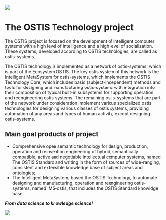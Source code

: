 ![](https://komarev.com/ghpvc/?username=ostis-ai)

# The OSTIS Technology project

The OSTIS project is focused on the development of intelligent computer systems with a high level of intelligence and a high level of socialization. 
These systems, developed according to OSTIS technologies, are called as ostis-systems.

The OSTIS technology is implemented as a network of ostis-systems, which is part of the Ecosystem OSTIS. The key ostis system of this network is 
the Intelligent MetaSystem for ostis-systems, which implements the OSTIS Technology Core, which includes basic (subject-independent) methods and 
tools for designing and manufacturing ostis-systems with integration into their composition of typical built-in subsystems for supporting operation and 
reengineering ostis-systems. The remaining ostis-systems that are part of the network under consideration implement various specialized ostis 
technologies for designing various classes of ostis systems, providing automation of any areas and types of human activity, except designing ostis-systems.

## Main goal products of project

- Comprehensive open semantic technology for design, production, operation and reinvention engineering of hybrid, semantically compatible, active and 
negotiable intellectual computer systems, named The OSTIS Standard and writing in the form of sources of wide-ranging, consistent and extensible 
knowledge base of subject areas and ontologies;
- The Intelligent MetaSystem, based the OSTIS Technology, to automate designing and manufacturing, operation and reengineering ostis-systems, 
named IMS-ostis, that includes the OSTIS Standard knowldge base.

***From data science to knowledge science!***

[![](https://img.shields.io/badge/YouTube-FF0000?style=for-the-badge&logo=youtube&logoColor=white)](https://www.youtube.com/channel/UCjSsaMx_DmA_LEnG4Rzadpw)
